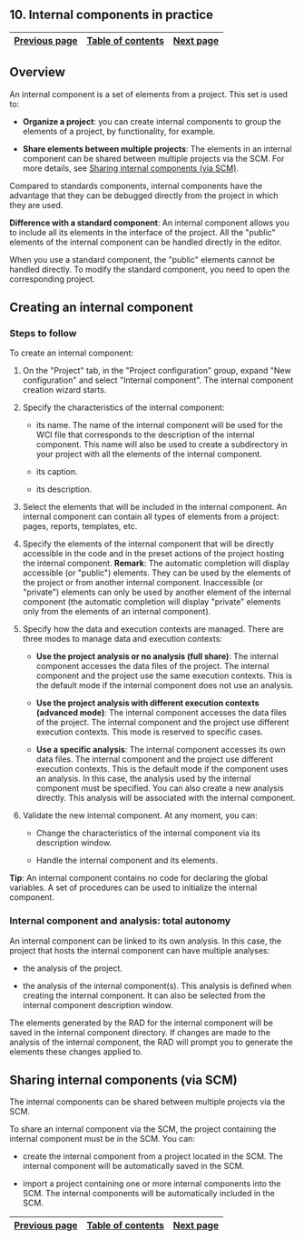 


## 10. Internal components in practice
			



| [Previous page](../Concepts_WB/1410087448.md) | [Table of contents](../Concepts_WB/1410087102.md) | [Next page](../Concepts_WB/1410087450.md) |
| --- | --- | --- |



<a name="NOTE1"></a>
<a name="NOTE1_1"></a>


## Overview
<a name="overview_ELTTEXTE000177"></a>
An internal component is a set of elements from a project. This set is used to:

- **Organize a project**: you can create internal components to group the elements of a project, by functionality, for example.

- **Share elements between multiple projects**: The elements in an internal component can be shared between multiple projects via the SCM. For more details, see [Sharing internal components (via SCM)](#NOTE3_1).




Compared to standards components, internal components have the advantage that they can be debugged directly from the project in which they are used.

**Difference with a standard component**: An internal component allows you to include all its elements in the interface of the project. All the "public" elements of the internal component can be handled directly in the editor.

When you use a standard component, the "public" elements cannot be handled directly. To modify the standard component, you need to open the corresponding project.

<a name="NOTE2"></a>
<a name="NOTE2_1"></a>


## Creating an internal component
<a name="creating_internal_component_ELTTEXTE000201"></a>


### Steps to follow
<a name="steps_follow_ELTPARAGRAPHE000033"></a>

To create an internal component:

1. On the "Project" tab, in the "Project configuration" group, expand "New configuration" and select "Internal component". The internal component creation wizard starts.

2. Specify the characteristics of the internal component:

	- its name. The name of the internal component will be used for the WCI file that corresponds to the description of the internal component. This name will also be used to create a subdirectory in your project with all the elements of the internal component.

	- its caption.

	- its description.




3. Select the elements that will be included in the internal component. An internal component can contain all types of elements from a project: pages, reports, templates, etc.

4. Specify the elements of the internal component that will be directly accessible in the code and in the preset actions of the project hosting the internal component.
	**Remark**: The automatic completion will display accessible (or "public") elements. They can be used by the elements of the project or from another internal component. Inaccessible (or "private") elements can only be used by another element of the internal component (the automatic completion will display "private" elements only from the elements of an internal component).

5. Specify how the data and execution contexts are managed. There are three modes to manage data and execution contexts:

	- **Use the project analysis or no analysis (full share)**: The internal component accesses the data files of the project. The internal component and the project use the same execution contexts.
			This is the default mode if the internal component does not use an analysis.

	- **Use the project analysis with different execution contexts (advanced mode)**: The internal component accesses the data files of the project. The internal component and the project use different execution contexts.
			This mode is reserved to specific cases.

	- **Use a specific analysis**: The internal component accesses its own data files. The internal component and the project use different execution contexts.
			This is the default mode if the component uses an analysis.
			In this case, the analysis used by the internal component must be specified. You can also create a new analysis directly. This analysis will be associated with the internal component.




6. Validate the new internal component. At any moment, you can:

	- Change the characteristics of the internal component via its description window.

	- Handle the internal component and its elements.


 **Tip**: An internal component contains no code for declaring the global variables. A set of procedures can be used to initialize the internal component.



<a name="NOTE2_2"></a>


### Internal component and analysis: total autonomy
<a name="internal_component_and_analysis_total_autonomy_ELTPARAGRAPHE000083"></a>

An internal component can be linked to its own analysis. In this case, the project that hosts the internal component can have multiple analyses:

- the analysis of the project.

- the analysis of the internal component(s). This analysis is defined when creating the internal component. It can also be selected from the internal component description window.


The elements generated by the RAD for the internal component will be saved in the internal component directory. If changes are made to the analysis of the internal component, the RAD will prompt you to generate the elements these changes applied to.

<a name="NOTE3"></a>
<a name="NOTE3_1"></a>


## Sharing internal components (via SCM)
<a name="sharing_internal_components_via_scm_ELTTEXTE000231"></a>
The internal components can be shared between multiple projects via the SCM.

To share an internal component via the SCM, the project containing the internal component must be in the SCM. You can:

- create the internal component from a project located in the SCM. The internal component will be automatically saved in the SCM.

- import a project containing one or more internal components into the SCM. The internal components will be automatically included in the SCM.




| [Previous page](../Concepts_WB/1410087448.md) | [Table of contents](../Concepts_WB/1410087102.md) | [Next page](../Concepts_WB/1410087450.md) |
| --- | --- | --- |




